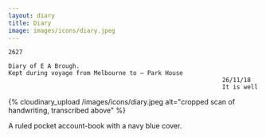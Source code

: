 ```yaml
---
layout: diary
title: Diary
image: images/icons/diary.jpeg
---
```


    2627
    
    Diary of E A Brough. 
    Kept during voyage from Melbourne to — Park House 
                                                                26/11/18
                                                                It is well

{% cloudinary_upload /images/icons/diary.jpeg alt="cropped scan of handwriting, transcribed above" %}

A ruled pocket account-book with a navy blue cover.
